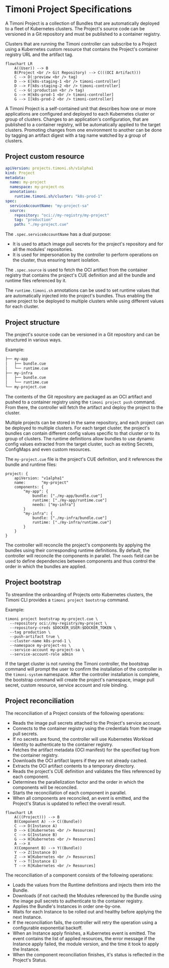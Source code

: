 # Timoni Project Specifications

A Timoni Project is a collection of Bundles that are automatically deployed to a fleet of Kubernetes clusters.
The Project's source code can be versioned in a Git repository and must be published to a container registry.

Clusters that are running the Timoni controller can subscribe to a Project using a Kubernetes custom resource
that contains the Project's container registry URL and the artifact tag. 

```mermaid
flowchart LR
    A((User)) --> B
    B(Project <br /> Git Repository) --> C(((OCI Artifact)))
    C --> D(:preview <br /> tag)
    D --> E[k8s-staging-1 <br /> timoni-controller]
    D --> F[k8s-staging-2 <br /> timoni-controller]
    C --> G(:production <br /> tag)
    G --> H[k8s-prod-1 <br /> timoni-controller]
    G --> I[k8s-prod-2 <br /> timoni-controller]
```

A Timoni Project is a self-contained unit that describes how one or more applications
are configured and deployed to each Kubernetes cluster or group of clusters. Changes to an application's
configuration, that are published to a container registry, will be automatically applied to the target clusters.
Promoting changes from one environment to another can be done by tagging an artifact digest with a tag name
watched by a group of clusters.

## Project custom resource

```yaml
apiVersion: projects.timoni.sh/v1alpha1
kind: Project
metadata:
  name: my-project
  namespace: my-project-ns
  annotations:
    runtime.timoni.sh/cluster: "k8s-prod-1"
spec:
  serviceAccountName: "my-project-sa"
  source:
    repository: "oci://my-registry/my-project"
    tag: "production"
    path: "./my-project.cue"
```

The `.spec.serviceAccountName` has a dual purpose:

- It is used to attach image pull secrets for the project's repository and for all the modules' repositories.
- It is used for impersonation by the controller to perform operations on the cluster, thus ensuring tenant isolation.

The `.spec.source` is used to fetch the OCI artifact from the container registry that contains
the project's CUE definition and all the bundle and runtime files referenced by it.

The `runtime.timoni.sh` annotations can be used to set runtime values that are automatically injected
into the project's bundles. Thus enabling the same project to be deployed to multiple clusters while
using different values for each cluster.

## Project structure

The project's source code can be versioned in a Git repository and can be structured in various ways.

Example:

```sh
├── my-app
│   ├── bundle.cue 
│   └── runtime.cue
├── my-infra
│   ├── bundle.cue 
│   └── runtime.cue
└── my-project.cue
```

The contents of the Git repository are packaged as an OCI artifact and pushed to a container registry
using the `timoni project push` command. From there, the controller will fetch the artifact and
deploy the project to the cluster.

Multiple projects can be stored in the same repository, and each project can
be deployed to multiple clusters.
For each target cluster, the project's bundles can contain different config values
specific to that cluster or to its group of clusters.
The runtime definitions allow bundles to use dynamic config values extracted from
the target cluster, such as exiting Secrets, ConfigMaps and even custom resources.

The `my-project.cue` file is the project's CUE definition, and it references the bundle and runtime files:

```cue
project: {
	apiVersion: "v1alpha1"
	name:       "my-project"
	components: {
		"my-app": {
			bundle: ["./my-app/bundle.cue"]
			runtime: ["./my-app/runtime.cue"]
			needs: ["my-infra"]
		}
		"my-infra": {
			bundle: ["./my-infra/bundle.cue"]
			runtime: ["./my-infra/runtime.cue"]
		}
	}
}

```

The controller will reconcile the project's components by applying
the bundles using their corresponding runtime definitions.
By default, the controller will reconcile the components in parallel.
The `needs` field can be used to define dependencies between components
and thus control the order in which the bundles are applied.

## Project bootstrap

To streamline the onboarding of Projects onto Kubernetes clusters,
the Timoni CLI provides a `timoni project bootstrap` command.

Example:

```shell
timoni project bootstrap my-project.cue \
  --repository oci://my-registry/my-project \
  --repository-creds $DOCKER_USER:$DOCKER_TOKEN \
  --tag production \
  --push-artifact true \
  --cluster-name k8s-prod-1 \
  --namespace my-project-ns \
  --service-account my-project-sa \
  --service-account-role admin
```

If the target cluster is not running the Timoni controller, the bootstrap command will
prompt the user to confirm the installation of the controller in the `timoni-system` namespace.
After the controller installation is complete,
the bootstrap command will create the project's namespace, image pull secret, custom resource,
service account and role binding.

## Project reconciliation

The reconciliation of a Project consists of the following operations:

- Reads the image pull secrets attached to the Project's service account.
- Connects to the container registry using the credentials from the image pull secrets.
- If no secrets are found, the controller will use Kubernetes Workload Identity
  to authenticate to the container registry.
- Fetches the artifact metadata (OCI manifest) for the specified tag from the container registry.
- Downloads the OCI artifact layers if they are not already cached.
- Extracts the OCI artifact contents to a temporary directory.
- Reads the project's CUE definition and validates the files referenced by each component.
- Determines the parallelization factor and the order in which the components will be reconciled.
- Starts the reconciliation of each component in parallel.
- When all components are reconciled, an event is emitted, and the Project's Status is updated to reflect
  the overall result.

```mermaid
flowchart LR
    A(((Project))) --> B
    B(Component A) --> C((Bundle))
    C --> D(Instance A)
    D --> E[Kubernetes <br /> Resources]
    C --> G(Instance B)
    G --> H[Kubernetes <br /> Resources]
    A --> X
    X(Component B) --> Y((Bundle))
    Y --> Z(Instance D)
    Z --> W[Kubernetes <br /> Resources]
    Y --> T(Instance E)
    T --> R[Kubernetes <br /> Resources]
```

 The reconciliation of a component consists of the following operations:

- Loads the values from the Runtime definitions and injects them into the Bundle.
- Downloads (if not cached) the Modules referenced by the Bundle using
  the image pull secrets to authenticate to the container registry.
- Applies the Bundle's Instances in order one-by-one.
- Waits for each Instance to be rolled out and healthy before applying the next Instance.
- If the reconciliation fails, the controller will retry the operation using a configurable exponential backoff.
- When an Instance apply finishes, a Kubernetes event is emitted. The event contains the list of
  applied resources, the error message if the Instance apply failed, the module version,
  and the time it took to apply the Instance.
- When the component reconciliation finishes, it's status is reflected in the Project's Status.
